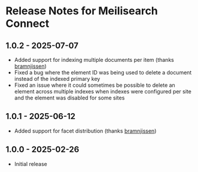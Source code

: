# Release Notes for Meilisearch Connect

## 1.0.2 - 2025-07-07
- Added support for indexing multiple documents per item (thanks [bramnjissen](https://github.com/bramnijssen))
- Fixed a bug where the element ID was being used to delete a document instead of the indexed primary key
- Fixed an issue where it could sometimes be possible to delete an element across multiple indexes when indexes were configured per site and the element was disabled for some sites

## 1.0.1 - 2025-06-12
- Added support for facet distribution (thanks [bramnjissen](https://github.com/bramnijssen))

## 1.0.0 - 2025-02-26
- Initial release
